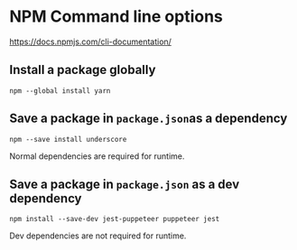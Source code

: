 # NPM Command line options

https://docs.npmjs.com/cli-documentation/

## Install a package globally

```
npm --global install yarn
```

## Save a package in `package.json`as a dependency

```
npm --save install underscore
```

Normal dependencies are required for runtime.

## Save a package in `package.json` as a dev dependency

```
npm install --save-dev jest-puppeteer puppeteer jest
```

Dev dependencies are not required for runtime.

